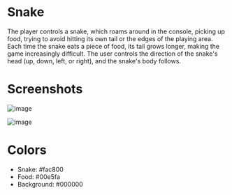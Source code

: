 # Snake
The player controls a snake, which roams around in the console, picking up food, trying to avoid hitting its own tail or the edges of the playing area. Each time the snake eats a piece of food, its tail grows longer, making the game increasingly difficult. The user controls the direction of the snake's head (up, down, left, or right), and the snake's body follows.

# Screenshots
![image](https://user-images.githubusercontent.com/11488952/174197312-63707636-5621-4653-b326-286772a663b7.png)

![image](https://user-images.githubusercontent.com/11488952/174197404-7b8327a0-8b32-4fc1-a31b-24e04cc4a13e.png)

# Colors
- Snake: #fac800
- Food: #00e5fa
- Background: #000000
